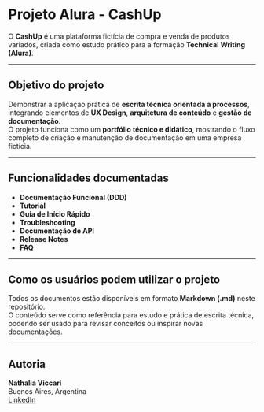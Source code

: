 # Projeto Alura - CashUp

O **CashUp** é uma plataforma fictícia de compra e venda de produtos variados, criada como estudo prático para a formação **Technical Writing (Alura)**.  

---

## Objetivo do projeto

Demonstrar a aplicação prática de **escrita técnica orientada a processos**, integrando elementos de **UX Design**, **arquitetura de conteúdo** e **gestão de documentação**.  
O projeto funciona como um **portfólio técnico e didático**, mostrando o fluxo completo de criação e manutenção de documentação em uma empresa fictícia.

---

## Funcionalidades documentadas

- **Documentação Funcional (DDD)** 
- **Tutorial**
- **Guia de Início Rápido** 
- **Troubleshooting** 
- **Documentação de API**  
- **Release Notes**
- **FAQ** 

---

## Como os usuários podem utilizar o projeto

Todos os documentos estão disponíveis em formato **Markdown (.md)** neste repositório.  
O conteúdo serve como referência para estudo e prática de escrita técnica, podendo ser usado para revisar conceitos ou inspirar novas documentações.

---

## Autoria

**Nathalia Viccari**  
Buenos Aires, Argentina  
[LinkedIn](https://www.linkedin.com/in/nathaliaviccari/)  
